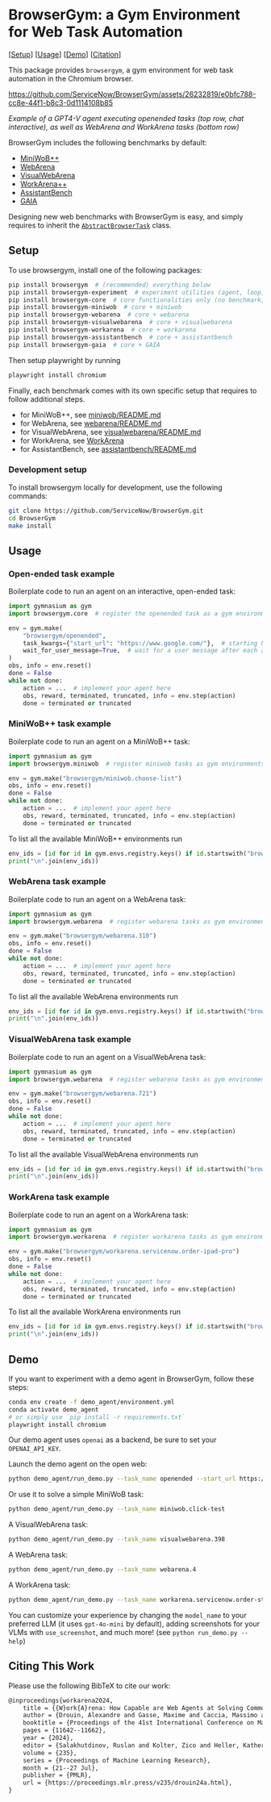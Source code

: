 # BrowserGym: a Gym Environment for Web Task Automation

[[Setup](#setup)] 
[[Usage](#usage)] 
[[Demo](#demo)] 
[[Citation](#citing-this-work)]

This package provides `browsergym`, a gym environment for web task automation in the Chromium browser.

https://github.com/ServiceNow/BrowserGym/assets/26232819/e0bfc788-cc8e-44f1-b8c3-0d1114108b85

_Example of a GPT4-V agent executing openended tasks (top row, chat interactive), as well as WebArena and WorkArena tasks (bottom row)_

BrowserGym includes the following benchmarks by default:
 - [MiniWoB++](https://miniwob.farama.org/)
 - [WebArena](https://webarena.dev/)
 - [VisualWebArena](https://jykoh.com/vwa)
 - [WorkArena++](https://github.com/ServiceNow/WorkArena)
 - [AssistantBench](https://github.com/oriyor/assistantbench)
 - [GAIA](https://huggingface.co/gaia-benchmark)

Designing new web benchmarks with BrowserGym is easy, and simply requires to inherit the [`AbstractBrowserTask`](https://github.com/ServiceNow/BrowserGym/blob/main/browsergym/core/src/browsergym/core/task.py#L7C7-L7C26) class.

## Setup

To use browsergym, install one of the following packages:
```sh
pip install browsergym  # (recommended) everything below
pip install browsergym-experiment  # experiment utilities (agent, loop, benchmarks) + everything below
pip install browsergym-core  # core functionalities only (no benchmark, just the openended task)
pip install browsergym-miniwob  # core + miniwob
pip install browsergym-webarena  # core + webarena
pip install browsergym-visualwebarena  # core + visualwebarena
pip install browsergym-workarena  # core + workarena
pip install browsergym-assistantbench  # core + assistantbench
pip install browsergym-gaia  # core + GAIA
```

Then setup playwright by running
```sh
playwright install chromium
```

Finally, each benchmark comes with its own specific setup that requires to follow additional steps.
 - for MiniWoB++, see [miniwob/README.md](browsergym/miniwob/README.md)
 - for WebArena, see [webarena/README.md](browsergym/webarena/README.md)
 - for VisualWebArena, see [visualwebarena/README.md](browsergym/visualwebarena/README.md)
 - for WorkArena, see [WorkArena](https://github.com/ServiceNow/WorkArena)
 - for AssistantBench, see [assistantbench/README.md](browsergym/assistantbench/README.md)

### Development setup
To install browsergym locally for development, use the following commands:
```sh
git clone https://github.com/ServiceNow/BrowserGym.git
cd BrowserGym
make install
```

## Usage

### Open-ended task example

Boilerplate code to run an agent on an interactive, open-ended task:
```python
import gymnasium as gym
import browsergym.core  # register the openended task as a gym environment

env = gym.make(
    "browsergym/openended",
    task_kwargs={"start_url": "https://www.google.com/"},  # starting URL
    wait_for_user_message=True,  # wait for a user message after each agent message sent to the chat
)
obs, info = env.reset()
done = False
while not done:
    action = ...  # implement your agent here
    obs, reward, terminated, truncated, info = env.step(action)
    done = terminated or truncated
```

### MiniWoB++ task example

Boilerplate code to run an agent on a MiniWoB++ task:
```python
import gymnasium as gym
import browsergym.miniwob  # register miniwob tasks as gym environments

env = gym.make("browsergym/miniwob.choose-list")
obs, info = env.reset()
done = False
while not done:
    action = ...  # implement your agent here
    obs, reward, terminated, truncated, info = env.step(action)
    done = terminated or truncated
```

To list all the available MiniWoB++ environments run
```python
env_ids = [id for id in gym.envs.registry.keys() if id.startswith("browsergym/miniwob")]
print("\n".join(env_ids))
```

### WebArena task example

Boilerplate code to run an agent on a WebArena task:
```python
import gymnasium as gym
import browsergym.webarena  # register webarena tasks as gym environments

env = gym.make("browsergym/webarena.310")
obs, info = env.reset()
done = False
while not done:
    action = ...  # implement your agent here
    obs, reward, terminated, truncated, info = env.step(action)
    done = terminated or truncated
```

To list all the available WebArena environments run
```python
env_ids = [id for id in gym.envs.registry.keys() if id.startswith("browsergym/webarena")]
print("\n".join(env_ids))
```

### VisualWebArena task example

Boilerplate code to run an agent on a VisualWebArena task:
```python
import gymnasium as gym
import browsergym.webarena  # register webarena tasks as gym environments

env = gym.make("browsergym/webarena.721")
obs, info = env.reset()
done = False
while not done:
    action = ...  # implement your agent here
    obs, reward, terminated, truncated, info = env.step(action)
    done = terminated or truncated
```

To list all the available VisualWebArena environments run
```python
env_ids = [id for id in gym.envs.registry.keys() if id.startswith("browsergym/visualwebarena")]
print("\n".join(env_ids))
```

### WorkArena task example

Boilerplate code to run an agent on a WorkArena task:
```python
import gymnasium as gym
import browsergym.workarena  # register workarena tasks as gym environments

env = gym.make("browsergym/workarena.servicenow.order-ipad-pro")
obs, info = env.reset()
done = False
while not done:
    action = ...  # implement your agent here
    obs, reward, terminated, truncated, info = env.step(action)
    done = terminated or truncated
```

To list all the available WorkArena environments run
```python
env_ids = [id for id in gym.envs.registry.keys() if id.startswith("browsergym/workarena")]
print("\n".join(env_ids))
```


## Demo

If you want to experiment with a demo agent in BrowserGym, follow these steps:

```sh
conda env create -f demo_agent/environment.yml
conda activate demo_agent
# or simply use `pip install -r requirements.txt`
playwright install chromium
```

Our demo agent uses `openai` as a backend, be sure to set your `OPENAI_API_KEY`.

Launch the demo agent on the open web:
```sh
python demo_agent/run_demo.py --task_name openended --start_url https://www.google.com
```

Or use it to solve a simple MiniWoB task:
```sh
python demo_agent/run_demo.py --task_name miniwob.click-test
```

A VisualWebArena task:
```sh
python demo_agent/run_demo.py --task_name visualwebarena.398
```

A WebArena task:
```sh
python demo_agent/run_demo.py --task_name webarena.4
```

A WorkArena task:
```sh
python demo_agent/run_demo.py --task_name workarena.servicenow.order-standard-laptop
```

You can customize your experience by changing the `model_name` to your preferred LLM (it uses `gpt-4o-mini` by default), adding screenshots for your VLMs with `use_screenshot`, and much more! (see `python run_demo.py --help`)


## Citing This Work

Please use the following BibTeX to cite our work:
```tex
@inproceedings{workarena2024,
    title = {{W}ork{A}rena: How Capable are Web Agents at Solving Common Knowledge Work Tasks?},
    author = {Drouin, Alexandre and Gasse, Maxime and Caccia, Massimo and Laradji, Issam H. and Del Verme, Manuel and Marty, Tom and Vazquez, David and Chapados, Nicolas and Lacoste, Alexandre},
    booktitle = {Proceedings of the 41st International Conference on Machine Learning},
    pages = {11642--11662},
    year = {2024},
    editor = {Salakhutdinov, Ruslan and Kolter, Zico and Heller, Katherine and Weller, Adrian and Oliver, Nuria and Scarlett, Jonathan and Berkenkamp, Felix},
    volume = {235},
    series = {Proceedings of Machine Learning Research},
    month = {21--27 Jul},
    publisher = {PMLR},
    url = {https://proceedings.mlr.press/v235/drouin24a.html},
}

```
